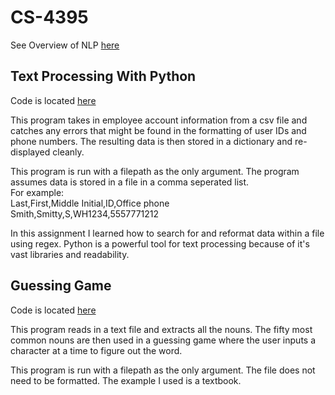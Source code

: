 # CS-4395

See Overview of NLP [here](Overview_of_NLP.pdf)



## Text Processing With Python
Code is located [here](https://github.com/kjzarzana/CS-4395/blob/main/Person_Dict/main.py)

This program takes in employee account information from a csv file and catches any errors that might be found in the formatting of user IDs and phone numbers. The resulting data is then stored in a dictionary and re-displayed cleanly.

This program is run with a filepath as the only argument.
The program assumes data is stored in a file in a comma seperated list.   
For example:   
Last,First,Middle Initial,ID,Office phone  
Smith,Smitty,S,WH1234,5557771212

In this assignment I learned how to search for and reformat data within a file using regex. Python is a powerful tool for text processing because of it's vast libraries and readability.

## Guessing Game
Code is located [here](https://github.com/kjzarzana/CS-4395/blob/main/Guessing_Game/main.py)

This program reads in a text file and extracts all the nouns. The fifty most common nouns are then used in a guessing game where the user inputs a character at a time to figure out the word.

This program is run with a filepath as the only argument.
The file does not need to be formatted. The example I used is a textbook.
